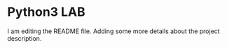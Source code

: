# Python3 LAB

I am editing the README file. Adding some more details about the project description.
